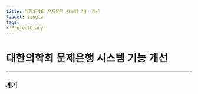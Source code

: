 ```yaml
---
title: 대한의학회 문제은행 시스템 기능 개선
layout: single
tags:
- ProjectDiary
---
```


# 대한의학회 문제은행 시스템 기능 개선

***

### 계기
